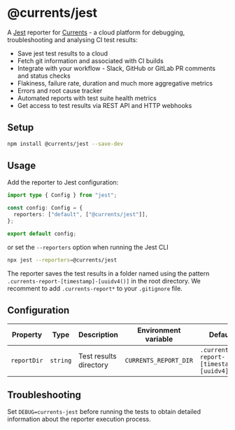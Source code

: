 # @currents/jest

A [Jest](https://github.com/facebook/jest) reporter for [Currents](https://currents.dev) - a cloud platform for debugging, troubleshooting and analysing CI test results:

- Save jest test results to a cloud
- Fetch git information and associated with CI builds
- Integrate with your workflow - Slack, GitHub or GitLab PR comments and status checks
- Flakiness, failure rate, duration and much more aggregative metrics
- Errors and root cause tracker
- Automated reports with test suite health metrics
- Get access to test results via REST API and HTTP webhooks

## Setup

```sh
npm install @currents/jest --save-dev
```

## Usage

Add the reporter to Jest configuration:

```ts
import type { Config } from "jest";

const config: Config = {
  reporters: ["default", ["@currents/jest"]],
};

export default config;
```

or set the `--reporters` option when running the Jest CLI

```sh
npx jest --reporters=@currents/jest
```

The reporter saves the test results in a folder named using the pattern `.currents-report-[timestamp]-[uuidv4()]` in the root directory. We recomment to add `.currents-report*` to your `.gitignore` file.

## Configuration

| Property    | Type     | Description            | Environment variable  | Default                                 |
| ----------- | -------- | ---------------------- | --------------------- | --------------------------------------- |
| `reportDir` | `string` | Test results directory | `CURRENTS_REPORT_DIR` | `.currents-report-[timestamp]-[uuidv4]` |

## Troubleshooting

Set `DEBUG=currents-jest` before running the tests to obtain detailed information about the reporter execution process.
